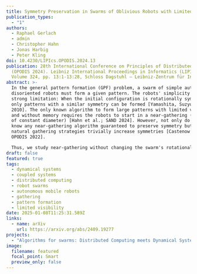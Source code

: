 ```yaml
---
title: Symmetry Preservation in Swarms of Oblivious Robots with Limited Visibility
publication_types:
  - "1"
authors:
  - Raphael Gerlach
  - admin
  - Christopher Hahn
  - Jonas Harbig
  - Peter Kling
doi: 10.4230/LIPIcs.OPODIS.2024.13
publication: 28th International Conference on Principles of Distributed Systems
  (OPODIS 2024). Leibniz International Proceedings in Informatics (LIPIcs),
  Volume 324, pp. 13:1-13:28, Schloss Dagstuhl – Leibniz-Zentrum für Informatik
abstract: >-
  In the general pattern formation (GPF) problem, a swarm of simple autonomous,
  disoriented robots must form a given pattern. The robots' simplicity imply a
  strong limitation: When the initial configuration is rotationally symmetric,
  only patterns with a similar symmetry can be formed [Yamashita, Suzyuki; TCS
  2010]. The only known algorithm to form large patterns with limited visibility
  and without memory requires the robots to start in a near-gathering (a swarm
  of constant diameter) [Hahn et al.; SAND 2024]. However, not only do we not
  know any near-gathering algorithm guaranteed to preserve symmetry but most
  natural gathering strategies trivially increase symmetries [Castenow et al.;
  OPODIS 2022].

  Thus, we study near-gathering without changing the swarm's rotational symmetry for disoriented, oblivious robots with limited visibility (the OBLOT-model, see [Flocchini et al.; 2019]). We introduce a technique based on the theory of dynamical systems to analyze how a given algorithm affects symmetry and provide sufficient conditions for symmetry preservation. Until now, it was unknown whether the considered OBLOT-model allows for any non-trivial algorithm that always preserves symmetry. Our first result shows that a variant of Go-to-the-Average always preserves symmetry but may sometimes lead to multiple, unconnected near-gathering clusters. Our second result is a symmetry-preserving near-gathering algorithm that works on swarms with a convex boundary (the outer boundary of the unit disc graph) and without holes (circles of diameter 1 inside the boundary without any robots). 
draft: false
featured: true
tags:
  - dynamical systems
  - coupled systems
  - distributed computing
  - robot swarms
  - autonomous mobile robots
  - gathering
  - pattern formation
  - limited visibility
date: 2025-01-08T11:25:31.589Z
links:
  - name: arXiv
    url: https://arxiv.org/abs/2409.19277
projects:
  - "Algorithms for swarms: Distributed Computing meets Dynamical Systems"
image:
  filename: featured
  focal_point: Smart
  preview_only: false
---
```

